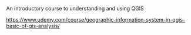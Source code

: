 An introductory course to understanding and using QGIS

https://www.udemy.com/course/geographic-information-system-in-qgis-basic-of-gis-analysis/
